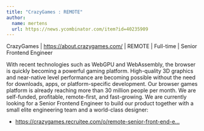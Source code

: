 ```yaml
---
title: "CrazyGames : REMOTE"
author:
  name: mertens
  url: https://news.ycombinator.com/item?id=40235909
---
```

CrazyGames | <a href="https:&#x2F;&#x2F;about.crazygames.com&#x2F;" rel="nofollow">https:&#x2F;&#x2F;about.crazygames.com&#x2F;</a> | REMOTE | Full-time | Senior Frontend Engineer

With recent technologies such as WebGPU and WebAssembly, the browser is quickly becoming a powerful gaming platform. High-quality 3D graphics and near-native level performance are becoming possible without the need for downloads, apps, or platform-specific development. Our browser games platform is already reaching more than 30 million people per month. We are self-funded, profitable, remote-first, and fast-growing. We are currently looking for a Senior Frontend Engineer to build our product together with a small elite engineering team and a world-class designer:

* <a href="https:&#x2F;&#x2F;crazygames.recruitee.com&#x2F;o&#x2F;remote-senior-front-end-engineer" rel="nofollow">https:&#x2F;&#x2F;crazygames.recruitee.com&#x2F;o&#x2F;remote-senior-front-end-e...</a>
